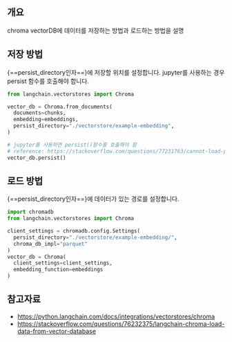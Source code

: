 ## 개요
chroma vectorDB에 데이터를 저장하는 방법과 로드하는 방법을 설명

## 저장 방법
{==persist_directory인자==}에 저장할 위치를 설정합니다. jupyter를 사용하는 경우 persist 함수를 호출해야 합니다.

```python
from langchain.vectorstores import Chroma

vector_db = Chroma.from_documents(
  documents=chunks,
  embedding=embeddings,
  persist_directory="./vectorstore/example-embedding",
)

# jupyter를 사용하면 persist()함수를 호출해야 함
# reference: https://stackoverflow.com/questions/77231763/cannot-load-persisted-db-using-chroma-langchain
vector_db.persist()
```


## 로드 방법
{==persist_directory인자==}에 데이터가 있는 경로를 설정합니다.

```python
import chromadb
from langchain.vectorstores import Chroma

client_settings = chromadb.config.Settings(
  persist_directory="./vectorstore/example-embedding/",
  chroma_db_impl="parquet"
)
vector_db = Chroma(
  client_settings=client_settings,
  embedding_function=embeddings
)
```

## 참고자료

* https://python.langchain.com/docs/integrations/vectorstores/chroma
* https://stackoverflow.com/questions/76232375/langchain-chroma-load-data-from-vector-database
